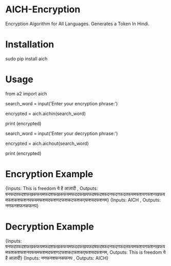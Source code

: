 # AICH-Encryption
 Encryption Algorithm for All Languages. Generates a Token In Hindi. 

# Installation
sudo pip install aich

# Usage
from a2 import aich

search_word = input('Enter your encryption phrase:')

encrypted = aich.aichin(search_word)

print (encrypted)

search_word = input('Enter your decryption phrase:')

encrypted = aich.aichout(search_word)

print (encrypted)

# Encryption Example
{Inputs: This is freedom ये है आज़ादी , Outputs: षनफदपफदशफखकफयमफदशफखकफयमफददफखयफदषफदषफदनफदगफदतफयमफशयगफशनखफयमफशकशफशनपफयमफशमदफशणटफशकटफशकएफशयदफशनम}
{Inputs: AICH , Outputs: नणफनशफनकफनप}

# Decryption Example
{Inputs: षनफदपफदशफखकफयमफदशफखकफयमफददफखयफदषफदषफदनफदगफदतफयमफशयगफशनखफयमफशकशफशनपफयमफशमदफशणटफशकटफशकएफशयदफशनम, Outputs: This is freedom ये है आज़ादी}
{Inputs: नणफनशफनकफनप , Outputs: AICH}

